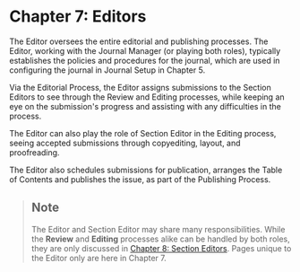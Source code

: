 # Chapter 7: Editors

The Editor oversees the entire editorial and publishing processes. The Editor, working with the Journal Manager (or playing both roles), typically establishes the policies and procedures for the journal, which are used in configuring the journal in Journal Setup in Chapter 5.

Via the Editorial Process, the Editor assigns submissions to the Section Editors to see through the Review and Editing processes, while keeping an eye on the submission's progress and assisting with any difficulties in the process.

The Editor can also play the role of Section Editor in the Editing process, seeing accepted submissions through copyediting, layout, and proofreading.

The Editor also schedules submissions for publication, arranges the Table of Contents and publishes the issue, as part of the Publishing Process.

> ## Note
>
> The Editor and Section Editor may share many responsibilities. While the **Review** and **Editing** processes alike can be handled by both roles, they are only discussed in [Chapter 8: Section Editors](https://docs.pkp.sfu.ca/learning-ojs-2/en/section_editors). Pages unique to the Editor only are here in Chapter 7.
